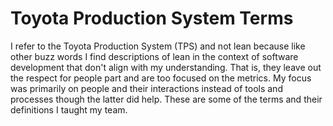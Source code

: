 # Toyota Production System Terms

I refer to the Toyota Production System (TPS) and not lean because like other buzz words I find descriptions of lean in the context of software development that don't align with my understanding. That is, they leave out the respect for people part and are too focused on the metrics. My focus was primarily on people and their interactions instead of tools and processes though the latter did help. These are some of the terms and their definitions I taught my team.